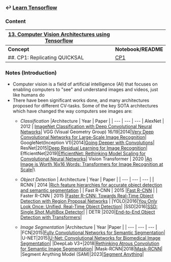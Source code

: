 ### ↩️ [**Learn Tensorflow**](../README.md)

### Content
| <u>**13. Computer Vision Architectures using Tensorflow**</u> ||
|---------|----------|
| **Concept** | **Notebook/README** |
|##. CP1: Replicating QUICKSAL |[CP1](CP1/README.md)|


### Notes (Introduction)

* Computer vision is a field of artificial intelligence (AI) that focuses on enabling computers to "see" and understand images and videos, just like humans do
* There have been significant works done, and many architectures proposed for different CV-tasks. Some of the key SOTA architectures which have changed the way computers see images are:
  * *Classification*
    |Architecture | Year | Paper |
    | --- | --- | --- |
    AlexNet | 2012 | [ImageNet Classification with Deep Convolutional Neural Networks](https://proceedings.neurips.cc/paper_files/paper/2012/file/c399862d3b9d6b76c8436e924a68c45b-Paper.pdf)|
    VGG (Visual Geometry Group) 16/19|2014|[Very Deep Convolutional Networks for Large-Scale Image Recognition](http://arxiv.org/pdf/1409.1556)|
    GoogleNet(Inception V1)|2014|[Going Deeper with Convolutions](https://arxiv.org/pdf/1409.4842)|
    ResNet|2015|[Deep Residual Learning for Image Recognition](https://arxiv.org/pdf/1512.03385v1)|
    EfficientNet|2019|[EfficientNet: Rethinking Model Scaling for Convolutional Neural Networks](https://arxiv.org/pdf/1905.11946v5)|
     Vision Transformer | 2020 |[An Image is Worth 16x16 Words: Transformers for Image Recognition at Scale](http://arxiv.org/pdf/2010.11929v2)|\
    
  * *Object Detection*
    | Architecture | Year | Paper |
    | --- | --- | --- |
    | RCNN | 2014 |[Rich feature hierarchies for accurate object detection and semantic segmentation](https://arxiv.org/pdf/1311.2524) |
    | Fast R-CNN | 2015 |[Fast R-CNN](https://arxiv.org/pdf/1504.08083) |
    | Faster R-CNN | 2015 |[Faster R-CNN: Towards Real-Time Object Detection with Region Proposal Networks](https://arxiv.org/pdf/1506.01497) |
    |YOLO|2016|[You Only Look Once: Unified, Real-Time Object Detection](https://arxiv.org/pdf/1506.02640)|
    |SSD|2016|[SSD: Single Shot MultiBox Detector](https://arxiv.org/pdf/1512.02325)|
    | DETR |2020|[End-to-End Object Detection with Transformers](https://arxiv.org/pdf/2005.12872)|

  * *Image Segmentation*
    |Architecture | Year |Paper |
    | --- | --- | --- |
    |FCN|2015|[Fully Convolutional Networks for Semantic Segmentation](https://arxiv.org/pdf/1411.4038)|
    |U-NET|2015|[U-Net: Convolutional Networks for Biomedical Image Segmentation](https://arxiv.org/pdf/1505.04597)|
    |DeepLab V3+|2018|[Rethinking Atrous Convolution for Semantic Image Segmentation](https://arxiv.org/pdf/1706.05587v3)|
    |Mask-RCNN|2018|[Mask-RCNN](https://arxiv.org/pdf/1703.06870)|
    |Segment Anything Model (SAM)|2023|[Segment Anything](https://arxiv.org/pdf/2304.02643)|


